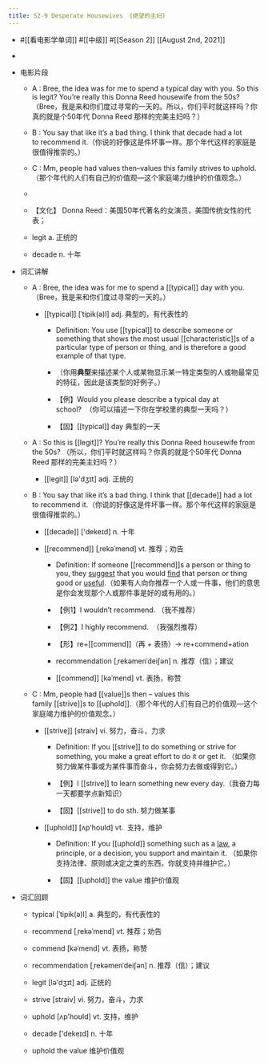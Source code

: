 ```yaml
---
title: S2-9 Desperate Housewives 《绝望的主妇》
---
```


- #[[看电影学单词]] #[[中级]] #[[Season 2]] [[August 2nd, 2021]]

- 

- 电影片段
	 - A : Bree, the idea was for me to spend a typical day with you. So this is legit? You’re really this Donna Reed housewife from the 50s?（Bree，我是来和你们度过寻常的一天的。所以，你们平时就这样吗？你真的就是个50年代 Donna Reed 那样的完美主妇吗？）

	 - B : You say that like it’s a bad thing. I think that decade had a lot to recommend it.（你说的好像这是件坏事一样。那个年代这样的家庭是很值得推崇的。）

	 - C : Mm, people had values then–values this family strives to uphold.（那个年代的人们有自己的价值观—这个家庭竭力维护的价值观念。）

	 - 

	 - 【文化】 Donna Reed：美国50年代著名的女演员，美国传统女性的代表；

	 - legit a. 正统的

	 - decade n. 十年

- 词汇讲解
	 - A : Bree, the idea was for me to spend a [[typical]] day with you.（Bree，我是来和你们度过寻常的一天的。）
		 - [[typical]] [ˈtipik(ə)l] adj. 典型的，有代表性的
			 - Definition: You use [[typical]] to describe someone or something that shows the most usual [[characteristic]]s of a particular type of person or thing, and is therefore a good example of that type.

			 - （你用**典型**来描述某个人或某物显示某一特定类型的人或物最常见的特征，因此是该类型的好例子。）

			 - 【例】Would you please describe a typical day at school?  （你可以描述一下你在学校里的典型一天吗？）

			 - 【固】[[typical]] day 典型的一天

	 - A : So this is [[legit]]? You’re really this Donna Reed housewife from the 50s? （所以，你们平时就这样吗？你真的就是个50年代 Donna Reed 那样的完美主妇吗？）
		 - [[legit]] [lə'dʒɪt] adj. 正统的

	 - B : You say that like it’s a bad thing. I think that [[decade]] had a lot to recommend it.（你说的好像这是件坏事一样。那个年代这样的家庭是很值得推崇的。）
		 - [[decade]] ['dekeɪd] n. 十年

		 - [[recommend]] [ˌrekəˈmend] vt. 推荐；劝告
			 - Definition: If someone [[recommend]]s a person or thing to you, they [suggest](https://www.collinsdictionary.com/dictionary/english/suggest) that you would [find](https://www.collinsdictionary.com/dictionary/english/find) that person or thing good or [useful](https://www.collinsdictionary.com/dictionary/english/useful).（如果有人向你推荐一个人或一件事，他们的意思是你会发现那个人或那件事是好的或有用的。）

			 - 【例1】I wouldn’t recommend. （我不推荐）

			 - 【例2】I highly recommend.  （我强烈推荐）

			 - 【形】re+[[commend]]（再 + 表扬）→ re+commend+ation

			 - recommendation [ˌrekəmenˈdeiʃən] n. 推荐（信）；建议

			 - [[commend]] [kəˈmend] vt. 表扬，称赞

	 - C : Mm, people had [[value]]s then – values this family [[strive]]s to [[uphold]].（那个年代的人们有自己的价值观—这个家庭竭力维护的价值观念。）
		 - [[strive]] [straiv] vi. 努力，奋斗，力求
			 - Definition: If you [[strive]] to do something or strive for something, you make a great effort to do it or get it. （如果你努力做某件事或为某件事而奋斗，你会努力去做或得到它。）

			 - 【例】I [[strive]] to learn something new every day.（我奋力每一天都要学点新知识）

			 - 【固】[[strive]] to do sth. 努力做某事

		 - [[uphold]] [ʌp'hoʊld] vt.  支持，维护
			 - Definition: If you [[uphold]] something such as a [law](https://www.collinsdictionary.com/dictionary/english/law), a principle, or a decision, you support and maintain it. （如果你支持法律、原则或决定之类的东西，你就支持并维护它。）

			 - 【固】[[uphold]] the value 维护价值观

- 词汇回顾
	 - typical [ˈtipik(ə)l] a. 典型的，有代表性的

	 - recommend [ˌrekəˈmend] vt. 推荐；劝告

	 - commend [kəˈmend] vt. 表扬，称赞

	 - recommendation [ˌrekəmenˈdeiʃən] n. 推荐（信）；建议

	 - legit [lə'dʒɪt] adj. 正统的

	 - strive [straiv] vi. 努力，奋斗，力求

	 - uphold [ʌp'hoʊld] vt. 支持，维护

	 - decade ['dekeɪd] n. 十年

	 - uphold the value 维护价值观
